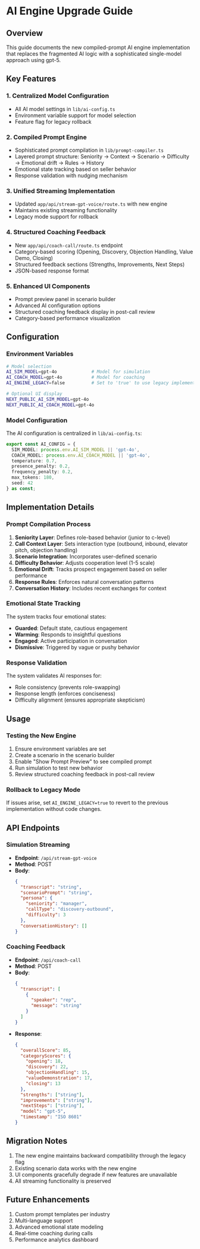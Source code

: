 # AI Engine Upgrade Guide

## Overview

This guide documents the new compiled-prompt AI engine implementation that replaces the fragmented AI logic with a sophisticated single-model approach using gpt-5.

## Key Features

### 1. Centralized Model Configuration
- All AI model settings in `lib/ai-config.ts`
- Environment variable support for model selection
- Feature flag for legacy rollback

### 2. Compiled Prompt Engine
- Sophisticated prompt compilation in `lib/prompt-compiler.ts`
- Layered prompt structure: Seniority → Context → Scenario → Difficulty → Emotional drift → Rules → History
- Emotional state tracking based on seller behavior
- Response validation with nudging mechanism

### 3. Unified Streaming Implementation
- Updated `app/api/stream-gpt-voice/route.ts` with new engine
- Maintains existing streaming functionality
- Legacy mode support for rollback

### 4. Structured Coaching Feedback
- New `app/api/coach-call/route.ts` endpoint
- Category-based scoring (Opening, Discovery, Objection Handling, Value Demo, Closing)
- Structured feedback sections (Strengths, Improvements, Next Steps)
- JSON-based response format

### 5. Enhanced UI Components
- Prompt preview panel in scenario builder
- Advanced AI configuration options
- Structured coaching feedback display in post-call review
- Category-based performance visualization

## Configuration

### Environment Variables

```bash
# Model selection
AI_SIM_MODEL=gpt-4o             # Model for simulation
AI_COACH_MODEL=gpt-4o           # Model for coaching
AI_ENGINE_LEGACY=false          # Set to 'true' to use legacy implementation

# Optional UI display
NEXT_PUBLIC_AI_SIM_MODEL=gpt-4o
NEXT_PUBLIC_AI_COACH_MODEL=gpt-4o
```

### Model Configuration

The AI configuration is centralized in `lib/ai-config.ts`:

```typescript
export const AI_CONFIG = {
  SIM_MODEL: process.env.AI_SIM_MODEL || 'gpt-4o',
  COACH_MODEL: process.env.AI_COACH_MODEL || 'gpt-4o',
  temperature: 0.7,
  presence_penalty: 0.2,
  frequency_penalty: 0.2,
  max_tokens: 180,
  seed: 42
} as const;
```

## Implementation Details

### Prompt Compilation Process

1. **Seniority Layer**: Defines role-based behavior (junior to c-level)
2. **Call Context Layer**: Sets interaction type (outbound, inbound, elevator pitch, objection handling)
3. **Scenario Integration**: Incorporates user-defined scenario
4. **Difficulty Behavior**: Adjusts cooperation level (1-5 scale)
5. **Emotional Drift**: Tracks prospect engagement based on seller performance
6. **Response Rules**: Enforces natural conversation patterns
7. **Conversation History**: Includes recent exchanges for context

### Emotional State Tracking

The system tracks four emotional states:
- **Guarded**: Default state, cautious engagement
- **Warming**: Responds to insightful questions
- **Engaged**: Active participation in conversation
- **Dismissive**: Triggered by vague or pushy behavior

### Response Validation

The system validates AI responses for:
- Role consistency (prevents role-swapping)
- Response length (enforces conciseness)
- Difficulty alignment (ensures appropriate skepticism)

## Usage

### Testing the New Engine

1. Ensure environment variables are set
2. Create a scenario in the scenario builder
3. Enable "Show Prompt Preview" to see compiled prompt
4. Run simulation to test new behavior
5. Review structured coaching feedback in post-call review

### Rollback to Legacy Mode

If issues arise, set `AI_ENGINE_LEGACY=true` to revert to the previous implementation without code changes.

## API Endpoints

### Simulation Streaming
- **Endpoint**: `/api/stream-gpt-voice`
- **Method**: POST
- **Body**: 
  ```json
  {
    "transcript": "string",
    "scenarioPrompt": "string",
    "persona": {
      "seniority": "manager",
      "callType": "discovery-outbound",
      "difficulty": 3
    },
    "conversationHistory": []
  }
  ```

### Coaching Feedback
- **Endpoint**: `/api/coach-call`
- **Method**: POST
- **Body**:
  ```json
  {
    "transcript": [
      {
        "speaker": "rep",
        "message": "string"
      }
    ]
  }
  ```
- **Response**:
  ```json
  {
    "overallScore": 85,
    "categoryScores": {
      "opening": 18,
      "discovery": 22,
      "objectionHandling": 15,
      "valueDemonstration": 17,
      "closing": 13
    },
    "strengths": ["string"],
    "improvements": ["string"],
    "nextSteps": ["string"],
    "model": "gpt-5",
    "timestamp": "ISO 8601"
  }
  ```

## Migration Notes

1. The new engine maintains backward compatibility through the legacy flag
2. Existing scenario data works with the new engine
3. UI components gracefully degrade if new features are unavailable
4. All streaming functionality is preserved

## Future Enhancements

1. Custom prompt templates per industry
2. Multi-language support
3. Advanced emotional state modeling
4. Real-time coaching during calls
5. Performance analytics dashboard

